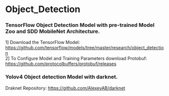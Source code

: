 # Object_Detection

### TensorFlow Object Detection Model with pre-trained Model Zoo and SDD MobileNet Architecture.   
1] Download the TensorFlow Model:
 https://github.com/tensorflow/models/tree/master/research/object_detection  
 2] To Configure Model and Training Parameters download Protobuf: https://github.com/protocolbuffers/protobuf/releases


### Yolov4 Object detection Model with darknet.
Draknet Repository: https://github.com/AlexeyAB/darknet
